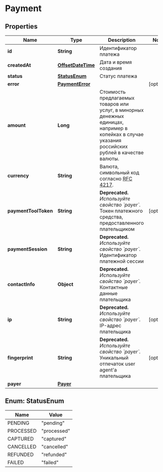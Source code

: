 # Payment

## Properties
Name | Type | Description | Notes
------------ | ------------- | ------------- | -------------
**id** | **String** | Идентификатор платежа | 
**createdAt** | [**OffsetDateTime**](OffsetDateTime.md) | Дата и время создания | 
**status** | [**StatusEnum**](#StatusEnum) | Статус платежа | 
**error** | [**PaymentError**](PaymentError.md) |  |  [optional]
**amount** | **Long** | Стоимость предлагаемых товаров или услуг, в минорных денежных единицах, например в копейках в случае указания российских рублей в качестве валюты.  | 
**currency** | **String** | Валюта, символьный код согласно [RFC 4217](http://www.iso.org/iso/home/standards/currency_codes.htm).  | 
**paymentToolToken** | **String** | **Deprecated.** _Используйте свойство &#x60;payer&#x60;._ Токен платежного средства, предоставленного плательщиком  |  [optional]
**paymentSession** | **String** | **Deprecated.** _Используйте свойство &#x60;payer&#x60;._ Идентификатор платежной сессии  | 
**contactInfo** | **Object** | **Deprecated.** _Используйте свойство &#x60;payer&#x60;._ Контактные данные плательщика  | 
**ip** | **String** | **Deprecated.** _Используйте свойство &#x60;payer&#x60;._ IP-адрес плательщика  |  [optional]
**fingerprint** | **String** | **Deprecated.** _Используйте свойство &#x60;payer&#x60;._ Уникальный отпечаток user agent&#x27;а плательщика  |  [optional]
**payer** | [**Payer**](Payer.md) |  | 

<a name="StatusEnum"></a>
## Enum: StatusEnum
Name | Value
---- | -----
PENDING | &quot;pending&quot;
PROCESSED | &quot;processed&quot;
CAPTURED | &quot;captured&quot;
CANCELLED | &quot;cancelled&quot;
REFUNDED | &quot;refunded&quot;
FAILED | &quot;failed&quot;

